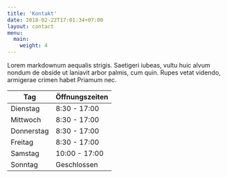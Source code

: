 ```yaml
---
title: 'Kontakt'
date: 2018-02-22T17:01:34+07:00
layout: contact
menu:
  main:
    weight: 4
---
```


Lorem markdownum aequalis strigis. Saetigeri iubeas, vultu huic alvum nondum de obside ut laniavit arbor palmis, cum quin. Rupes vetat videndo, armigerae crimen habet Priamum nec.

| Tag        | Öffnungszeiten  |
| ---------- | --------------- |
| Dienstag   |  8:30 - 17:00   |
| Mittwoch   |  8:30 - 17:00   |
| Donnerstag |  8:30 - 17:00   |
| Freitag    |  8:30 - 17:00   |
| Samstag    | 10:00 - 17:00   |
| Sonntag    | Geschlossen     |
